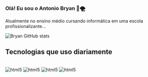 ### Olá! Eu sou o Antonio Bryan 💭🌪️
Atualmente no ensino médio cursando informática em uma escola profissionalizante...

![Bryan GitHub stats](https://github-readme-stats.vercel.app/api?username=Bryaxz&show_icons=true&theme=tokyonight&locale=pt-br)

## Tecnologias que uso diariamente

<div style="display: inline_block"><br/>
  <img align="center" alt ="html5" src="https://img.shields.io/badge/Linux-FCC624?style=for-the-badge&logo=linux&logoColor=black" />
  <img align="center" alt ="html5" src="https://img.shields.io/badge/HTML5-E34F26?style=for-the-badge&logo=html5&logoColor=white" />
  <img align="center" alt ="html5" src="https://img.shields.io/badge/CSS3-1572B6?style=for-the-badge&logo=css3&logoColor=white" />
  <img align="center" alt ="html5" src="https://img.shields.io/badge/JavaScript-F7DF1E?style=for-the-badge&logo=javascript&logoColor=black" />
  
</div>
